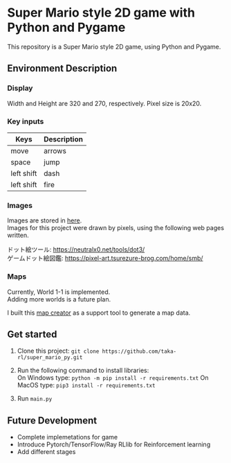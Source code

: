 # Super Mario style 2D game with Python and Pygame
This repository is a Super Mario style 2D game, using Python and Pygame. 

## Environment Description
### Display 
Width and Height are 320 and 270, respectively. 
Pixel size is 20x20. 

### Key inputs
|Keys|Description|
| - | - |
| move | arrows |
| space | jump |
| left shift | dash |
| left shift | fire |

### Images
Images are stored in [here](https://github.com/taka-rl/super_mario_py/tree/main/img).  
Images for this project were drawn by pixels, using the following web pages written.  

ドット絵ツール: https://neutralx0.net/tools/dot3/  
ゲームドット絵図鑑: https://pixel-art.tsurezure-brog.com/home/smb/  


### Maps
Currently, World 1-1 is implemented.  
Adding more worlds is a future plan.

I built this [map creator](https://github.com/taka-rl/map_creator) as a support tool to generate a map data. 

## Get started
1. Clone this project: `git clone https://github.com/taka-rl/super_mario_py.git`

2. Run the following command to install libraries:  
On Windows type: `python -m pip install -r requirements.txt`
On MacOS type: `pip3 install -r requirements.txt`

3. Run `main.py`

## Future Development
- Complete implemetations for game
- Introduce Pytorch/TensorFlow/Ray RLlib for Reinforcement learning
- Add different stages
